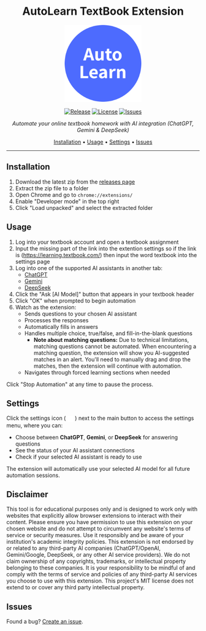 <div align="center">

# AutoLearn TextBook Extension

<img src="assets/icon.png" alt="AutoLearn Logo" width="200">

[![Release](https://img.shields.io/github/v/release/DesignSkeptic/autolearn?include_prereleases&style=flat-square&cache=1)](https://github.com/DesignSkeptic/autolearn/releases)
[![License](https://img.shields.io/github/license/DesignSkeptic/autolearn?style=flat-square&cache=1)](LICENSE)
[![Issues](https://img.shields.io/github/issues/DesignSkeptic/autolearn?style=flat-square&cache=1)](https://github.com/DesignSkeptic/autolearn/issues)

_Automate your online textbook homework with AI integration (ChatGPT, Gemini & DeepSeek)_

[Installation](#installation) • [Usage](#usage) • [Settings](#settings) • [Issues](#issues)

</div>

---

## Installation

1. Download the latest zip from the [releases page](https://github.com/DesignSkeptic/autolearn/releases)
2. Extract the zip file to a folder
3. Open Chrome and go to `chrome://extensions/`
4. Enable "Developer mode" in the top right
5. Click "Load unpacked" and select the extracted folder

## Usage

1. Log into your textbook account and open a textbook assignment
2. Input the missing part of the link into the extention settings so if the link is (https://learning.textbook.com/) then input the word textbook into the settings page
3. Log into one of the supported AI assistants in another tab:
   - [ChatGPT](https://chatgpt.com)
   - [Gemini](https://gemini.google.com)
   - [DeepSeek](https://chat.deepseek.com)
4. Click the "Ask [AI Model]" button that appears in your textbook header
5. Click "OK" when prompted to begin automation
6. Watch as the extension:
   - Sends questions to your chosen AI assistant
   - Processes the responses
   - Automatically fills in answers
   - Handles multiple choice, true/false, and fill-in-the-blank questions
     - **Note about matching questions:** Due to technical limitations, matching questions cannot be automated. When encountering a matching question, the extension will show you AI-suggested matches in an alert. You'll need to manually drag and drop the matches, then the extension will continue with automation.
   - Navigates through forced learning sections when needed

Click "Stop Automation" at any time to pause the process.

## Settings

Click the settings icon ( <img src="assets/settings-icon.svg" alt="Settings Icon" style="vertical-align: middle; width: 16px; height: 16px;"> ) next to the main button to access the settings menu, where you can:

- Choose between **ChatGPT**, **Gemini**, or **DeepSeek** for answering questions
- See the status of your AI assistant connections
- Check if your selected AI assistant is ready to use

The extension will automatically use your selected AI model for all future automation sessions.

## Disclaimer

This tool is for educational purposes only and is designed to work only with websites that explicitly allow browser extensions to interact with their content. Please ensure you have permission to use this extension on your chosen website and do not attempt to circumvent any website's terms of service or security measures. Use it responsibly and be aware of your institution's academic integrity policies. This extension is not endorsed by or related to any third-party AI companies (ChatGPT/OpenAI, Gemini/Google, DeepSeek, or any other AI service providers). We do not claim ownership of any copyrights, trademarks, or intellectual property belonging to these companies. It is your responsibility to be mindful of and comply with the terms of service and policies of any third-party AI services you choose to use with this extension. This project's MIT license does not extend to or cover any third party intellectual property.

## Issues

Found a bug? [Create an issue](https://github.com/DesignSkeptic/autolearn/issues).
